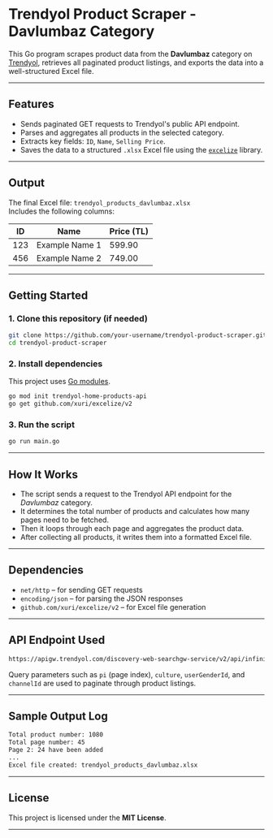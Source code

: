 # Trendyol Product Scraper - Davlumbaz Category

This Go program scrapes product data from the **Davlumbaz** category on [Trendyol](https://www.trendyol.com), retrieves all paginated product listings, and exports the data into a well-structured Excel file.

---

## Features

- Sends paginated GET requests to Trendyol's public API endpoint.
- Parses and aggregates all products in the selected category.
- Extracts key fields: `ID`, `Name`, `Selling Price`.
- Saves the data to a structured `.xlsx` Excel file using the [`excelize`](https://github.com/xuri/excelize) library.

---

## Output

The final Excel file: `trendyol_products_davlumbaz.xlsx`  
Includes the following columns:

| ID  | Name           | Price (TL) |
|-----|----------------|------------|
| 123 | Example Name 1 | 599.90     |
| 456 | Example Name 2 | 749.00     |

---

## Getting Started

### 1. Clone this repository (if needed)

```bash
git clone https://github.com/your-username/trendyol-product-scraper.git
cd trendyol-product-scraper
```

### 2. Install dependencies

This project uses [Go modules](https://blog.golang.org/using-go-modules).

```bash
go mod init trendyol-home-products-api
go get github.com/xuri/excelize/v2
```

### 3. Run the script

```bash
go run main.go
```

---

## How It Works

- The script sends a request to the Trendyol API endpoint for the *Davlumbaz* category.
- It determines the total number of products and calculates how many pages need to be fetched.
- Then it loops through each page and aggregates the product data.
- After collecting all products, it writes them into a formatted Excel file.

---

## Dependencies

- `net/http` – for sending GET requests  
- `encoding/json` – for parsing the JSON responses  
- `github.com/xuri/excelize/v2` – for Excel file generation

---

## API Endpoint Used

```txt
https://apigw.trendyol.com/discovery-web-searchgw-service/v2/api/infinite-scroll/davlumbaz-x-c103627
```

Query parameters such as `pi` (page index), `culture`, `userGenderId`, and `channelId` are used to paginate through product listings.

---

## Sample Output Log

```txt
Total product number: 1080  
Total page number: 45  
Page 2: 24 have been added
...  
Excel file created: trendyol_products_davlumbaz.xlsx
```

---

## License

This project is licensed under the **MIT License**.  

---